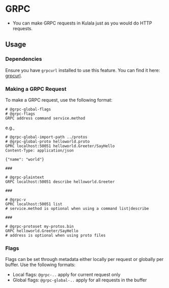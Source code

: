 # GRPC

- You can make GRPC requests in Kulala just as you would do HTTP requests.

## Usage

### Dependencies

Ensure you have `grpcurl` installed to use this feature. You can find it here: [grpcurl](https://github.com/fullstorydev/grpcurl).

### Making a GRPC Request

To make a GRPC request, use the following format:

```http
# @grpc-global-flags
# @grpc-flags
GRPC address command service.method
```

e.g.,

```http
# @grpc-global-import-path ../protos 
# @grpc-global-proto helloworld.proto
GPRC localhost:50051 helloworld.Greeter/SayHello
Content-Type: application/json

{"name": "world"}

###

# @grpc-plaintext
GRPC localhost:50051 describe helloworld.Greeter

###

# @grpc-v
GPRC localhost:50051 list
# service.method is optional when using a command list|describe

###

# @grpc-protoset my-protos.bin
GRPC helloworld.Greeter/SayHello
# address is optional when using proto files
```

### Flags

Flags can be set through metadata either locally per request or globally per buffer. Use the following formats:

- Local flags: `@grpc-..` apply for current request only
- Global flags: `@grpc-global-..` apply for all requests in the buffer
```
